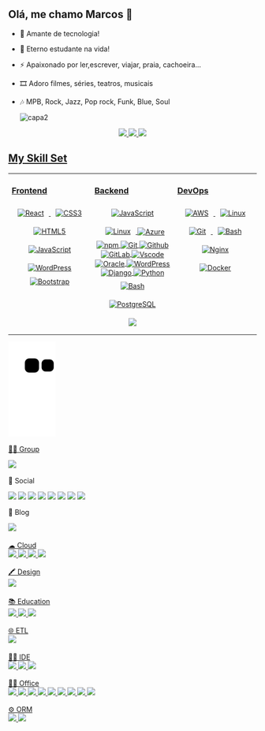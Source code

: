 ## Olá, me chamo Marcos 👋

- 🔭 Amante de tecnologia!                  
- 🌱 Eterno estudante na vida!
- ⚡ Apaixonado por ler,escrever, viajar, praia, cachoeira...
- 🎞  Adoro filmes, séries, teatros, musicais
- 🎶 MPB, Rock, Jazz, Pop rock, Funk, Blue, Soul

  ![capa2](https://user-images.githubusercontent.com/35399145/189922796-5ab06e80-0c41-4764-a4cb-1febd91ec1e8.jpg)
  
  <!--![capalivrov2_Prancheta-1](https://user-images.githubusercontent.com/35399145/189956937-ff5e74c8-fd68-487b-8f36-d70d8a7665f6.jpg)-->

<div align="center">
  <a href="https://github.com/emersoncarneirodasilva">
  <img height="165em" src="https://github-readme-stats.vercel.app/api?username=Maralvo&show_icons=true&theme=blue-green&include_all_commits=true&count_private=true" />
  <img height="165em" src="https://github-readme-stats.vercel.app/api/top-langs/?username=Maralvo&layout=compact&langs_count=7&theme=blue-green" />
  <img height="165em" src="https://starchart.cc/{username}/{repo}.svg" />
</div>

  ## My Skill Set  
<table><tr><td valign="top" width="33%">

### Frontend  
<div align="center">  
<a href="https://reactjs.org/" target="_blank"><img style="margin: 10px" src="https://profilinator.rishav.dev/skills-assets/react-original-wordmark.svg" alt="React" height="50" /></a>  
<a href="https://www.w3schools.com/css/" target="_blank"><img style="margin: 10px" src="https://profilinator.rishav.dev/skills-assets/css3-original-wordmark.svg" alt="CSS3" height="50" /></a>  
<a href="https://en.wikipedia.org/wiki/HTML5" target="_blank"><img style="margin: 10px" src="https://profilinator.rishav.dev/skills-assets/html5-original-wordmark.svg" alt="HTML5" height="50" /></a>  
<a href="https://www.javascript.com/" target="_blank"><img style="margin: 10px" src="https://profilinator.rishav.dev/skills-assets/javascript-original.svg" alt="JavaScript" height="50" /></a>  
<a href="https://www.wp.com/" target="_blank"><img style="margin: 10px" alt="WordPress" height="50" src="https://cdn.jsdelivr.net/gh/devicons/devicon/icons/wordpress/wordpress-original.svg" height="50"/></a> 
<a href="https://www.bootstrap.com/" target="_blank"><img align="center" alt="Bootstrap" height="50" src="https://cdn.jsdelivr.net/gh/devicons/devicon/icons/bootstrap/bootstrap-original.svg" /></a>
</div>

</td><td valign="top" width="33%">

### Backend  
<div align="center">  
<a href="https://www.javascript.com/" target="_blank"><img style="margin: 10px" src="https://profilinator.rishav.dev/skills-assets/javascript-original.svg" alt="JavaScript" height="50" /></a>  
<a href="https://www.linux.org/" target="_blank"><img style="margin: 10px" src="https://profilinator.rishav.dev/skills-assets/linux-original.svg" alt="Linux" height="50" /></a>  
<a href="https://www.azure.com/" target="_blank"><img align="center" alt="Azure" height="30" src="https://cdn.jsdelivr.net/gh/devicons/devicon/icons/azure/azure-original.svg" />
<a href="https://www.npm.com/" target="_blank"><img align="center" alt="npm" height="30" src="https://cdn.jsdelivr.net/gh/devicons/devicon/icons/npm/npm-original-wordmark.svg" />
<a href="https://git.com/" target="_blank"><img align="center" alt="Git" height="30" src="https://cdn.jsdelivr.net/gh/devicons/devicon/icons/git/git-original.svg" />
<a href="https://github.com/" target="_blank"><img align="center" alt="Github" height="30" src="https://cdn.jsdelivr.net/gh/devicons/devicon/icons/github/github-original.svg" />
<a href="https://gitlab.com/" target="_blank"><img align="center" alt="GitLab" height="30" src="https://cdn.jsdelivr.net/gh/devicons/devicon/icons/gitlab/gitlab-original.svg" />
<a href="https://vscode.com/" target="_blank"><img align="center" alt="Vscode" height="30" src="https://cdn.jsdelivr.net/gh/devicons/devicon/icons/vscode/vscode-original.svg" />
  <a href="https://oracle.com/" target="_blank"><img align="center" alt="Oracle" height="30" src="https://cdn.jsdelivr.net/gh/devicons/devicon/icons/oracle/oracle-original.svg" />
  <a href="https://wp.com/" target="_blank"><img align="center" alt="WordPress" height="30"src="https://cdn.jsdelivr.net/gh/devicons/devicon/icons/wordpress/wordpress-original.svg" />
  <a href="https://django.com/" target="_blank"><img align="center" alt="Django" height="30"src="https://cdn.jsdelivr.net/gh/devicons/devicon/icons/django/django-plain.svg" />
  <a href="https://python.com/" target="_blank"><img align="center" alt="Python" height="30" src="https://cdn.jsdelivr.net/gh/devicons/devicon/icons/python/python-original-wordmark.svg" />
<a href="https://www.gnu.org/software/bash/" target="_blank"><img style="margin: 10px" src="https://profilinator.rishav.dev/skills-assets/gnu_bash-icon.svg" alt="Bash" height="50" /></a>  
<a href="https://www.postgresql.org/" target="_blank"><img style="margin: 10px" src="https://profilinator.rishav.dev/skills-assets/postgresql-original-wordmark.svg" alt="PostgreSQL" height="50" /></a>  
 <a href="https://www.redis.com/" target="_blank"><img style="margin: 10px" src="https://cdn.jsdelivr.net/gh/devicons/devicon/icons/redis/redis-original-wordmark.svg" height="50"/></a>  

</div>

</td><td valign="top" width="33%">

### DevOps  
<div align="center">  
<a href="https://angularjs.org/" target="_blank"><img style="margin: 10px" src="https://profilinator.rishav.dev/skills-assets/amazonwebservices-original-wordmark.svg" alt="AWS" height="50" /></a>  
<a href="https://www.linux.org/" target="_blank"><img style="margin: 10px" src="https://profilinator.rishav.dev/skills-assets/linux-original.svg" alt="Linux" height="50" /></a>  
<a href="https://github.com/" target="_blank"><img style="margin: 10px" src="https://profilinator.rishav.dev/skills-assets/git-scm-icon.svg" alt="Git" height="50" /></a>  
<a href="https://www.gnu.org/software/bash/" target="_blank"><img style="margin: 10px" src="https://profilinator.rishav.dev/skills-assets/gnu_bash-icon.svg" alt="Bash" height="50" /></a>  
<a href="https://www.nginx.com/" target="_blank"><img style="margin: 10px" src="https://profilinator.rishav.dev/skills-assets/nginx-original.svg" alt="Nginx" height="50" /></a>  
<a href="https://www.docker.com/" target="_blank"><img style="margin: 10px" src="https://profilinator.rishav.dev/skills-assets/docker-original-wordmark.svg" alt="Docker" height="50" /></a>
  
</div>

</td></tr></table>  
  
   ![Snake animation](https://github.com/rafaballerini/rafaballerini/blob/output/github-contribution-grid-snake.svg)
  </div>

  🤜🤛 Group
    <div> 
   <a href="https://discord.com/channels/@MarcosAlvarenga#8820/"><img src="https://img.shields.io/badge/Discord-7289DA?style=for-the-badge&logo=discord&logoColor=white" target="_blank"></a>
  </div>
  
  👨 Social
  <div>
   <a href="mailto:marcosalv@gmail.com"><img src="https://img.shields.io/badge/Gmail-D14836?style=for-the-badge&logo=gmail&logoColor=white" target="_blank"></a>
  <a href="https://www.linkedin.com/in/marcos-alvarenga-2bb75015/" target="_blank"><img src="https://img.shields.io/badge/-LinkedIn-%230077B5?style=for-the-badge&logo=linkedin&logoColor=white" target="_blank"></a>
 <a href="tel:+5584999887008"><img src="https://img.shields.io/badge/Telegram-2CA5E0?style=for-the-badge&logo=telegram&logoColor=white" target="_blank"></a>
<a href="https://twitter.com/Maralvo"><img src="https://img.shields.io/badge/Twitter-1DA1F2?style=for-the-badge&logo=twitter&logoColor=white"></a>
  <a href="https://www.instagram.com/maralvo/"><img src="https://img.shields.io/badge/Instagram-E4405F?style=for-the-badge&logo=instagram&logoColor=white"></a>
  <a href="https://independent.academia.edu/MarcosAlvarenga16"><img src="https://img.shields.io/badge/Academia-fff?style=for-the-badge&logo=academia&logoColor=black"></a>
  <a href="https://independent.academia.edu/MarcosAlvarenga16"><img src="https://img.shields.io/badge/GitHub-100000?style=for-the-badge&logo=github&logoColor=white"></a>
  <a href="https://gitlab.com/marcosalv"><img src="https://img.shields.io/badge/GitLab-330F63?style=for-the-badge&logo=gitlab&logoColor=white"></a>
     </div>
  
   📝 Blog
  <div>
    <a href="https://projetolivropostal.com.br/blog/"><img src="https://img.shields.io/badge/Wordpress-21759B?style=for-the-badge&logo=wordpress&logoColor=white"</a>
  </div>
    <br>  
 ☁ Cloud
      <div>
      <a href="https://dash.cloudflare.com/profile"><img src="https://img.shields.io/badge/Cloudflare-F38020?style=for-the-badge&logo=Cloudflare&logoColor=white"</a>
      <a href="https://www.digitalocean.com/"><img src="https://img.shields.io/badge/Digital_Ocean-0080FF?style=for-the-badge&logo=DigitalOcean&logoColor=white"</a>
      <a href="https://maralvo.netlify.app/"><img src="https://img.shields.io/badge/Netlify-00C7B7?style=for-the-badge&logo=netlify&logoColor=white"</a>
      <a href="https://www.oracle.com/br/cloud/"><img src="https://img.shields.io/badge/Oracle-F80000?style=for-the-badge&logo=oracle&logoColor=black"</a>
      </div>
    <br>
   🖍 Design
    <div>
     <a href=""><img src= "https://img.shields.io/badge/gimp-5C5543?style=for-the-badge&logo=gimp&logoColor=white"
                     https://img.shields.io/badge/Figma-F24E1E?style=for-the-badge&logo=figma&logoColor=white"</a>
   </div>
   <br>
   📚 Education
   <div>
     <a href=""><img src="https://img.shields.io/badge/Coursera-0056D2?style=for-the-badge&logo=Coursera&logoColor=white"</a>
     <a href=""><img src= "https://img.shields.io/badge/Duolingo-58CC02?style=for-the-badge&logo=Duolingo&logoColor=white"</a>
     <a href=""><img src= "https://img.shields.io/badge/Udemy-EC5252?style=for-the-badge&logo=Udemy&logoColor=white"</a>
   </div>
   <br>
   🌐 ETL
   <div>
       <a href=""><img src="	https://img.shields.io/badge/Databricks-FF3621?style=for-the-badge&logo=Databricks&logoColor=white"</a>
   </div>
<br>
   👩‍💻 IDE
    <div>
     	<a href=""><img src="https://img.shields.io/badge/Eclipse-2C2255?style=for-the-badge&logo=eclipse&logoColor=white"</a>
      <a href=""><img src="https://img.shields.io/badge/Notepad++-90E59A.svg?style=for-the-badge&logo=notepad%2B%2B&logoColor=black"</a>
      <a href=""><img src= "https://img.shields.io/badge/Visual_Studio-5C2D91?style=for-the-badge&logo=visual%20studio&logoColor=white"</a>
   </div>
   <br>
   👨‍💻 Office
     <div>
     <a href=""><img src="https://img.shields.io/badge/Google%20Sheets-34A853?style=for-the-badge&logo=google-sheets&logoColor=white"</a>
       <a href=""><img src= "https://img.shields.io/badge/LibreOffice-18A303?style=for-the-badge&logo=LibreOffice&logoColor=white"</a>
       <a href=""><img src= "https://img.shields.io/badge/Microsoft_Excel-217346?style=for-the-badge&logo=microsoft-excel&logoColor=white"</a>
       <a href=""><img src= "https://img.shields.io/badge/Microsoft_Office-D83B01?style=for-the-badge&logo=microsoft-office&logoColor=white"</a>
       <a href=""><img src= "https://img.shields.io/badge/Microsoft_PowerPoint-B7472A?style=for-the-badge&logo=microsoft-powerpoint&logoColor=white"</a>
       <a href=""><img src= "https://img.shields.io/badge/Microsoft_SQL_Server-CC2927?style=for-the-badge&logo=microsoft-sql-server&logoColor=white"</a>
       <a href=""><img src= "https://img.shields.io/badge/Microsoft_Word-2B579A?style=for-the-badge&logo=microsoft-word&logoColor=white"</a>
       <a href=""><img src= "https://img.shields.io/badge/Overleaf-47A141?style=for-the-badge&logo=Overleaf&logoColor=white"</a>
       	<a href=""><img src= "https://img.shields.io/badge/Prezi-3181FF?style=for-the-badge&logo=prezi&logoColor=white"</a>
   </div>
   <br>
   ⚙️ ORM
     <div>
     <a href=""><img src= "https://img.shields.io/badge/Prisma-3982CE?style=for-the-badge&logo=Prisma&logoColor=white"</a>
      <a href=""><img src= "https://img.shields.io/badge/Sequelize-52B0E7?style=for-the-badge&logo=Sequelize&logoColor=white"</a>
   </div>
   
    
